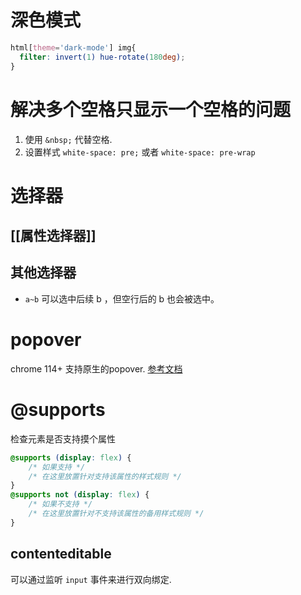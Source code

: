 # 深色模式
```css
html[theme='dark-mode'] img{
  filter: invert(1) hue-rotate(180deg);
}
```

# 解决多个空格只显示一个空格的问题
1. 使用 `&nbsp;` 代替空格. 
2. 设置样式 `white-space: pre;` 或者 `white-space: pre-wrap`

# 选择器

## [[属性选择器]]
## 其他选择器
+  `a~b` 可以选中后续 b ，但空行后的 b 也会被选中。

# popover
chrome 114+ 支持原生的popover. 
[参考文档](https://juejin.cn/post/7238233943610032188)

# @supports
检查元素是否支持摸个属性
```css
@supports (display: flex) { 
	/* 如果支持 */ 
	/* 在这里放置针对支持该属性的样式规则 */ 
} 
@supports not (display: flex) { 
	/* 如果不支持 */ 
	/* 在这里放置针对不支持该属性的备用样式规则 */ 
}
```

## contenteditable
可以通过监听 `input` 事件来进行双向绑定. 